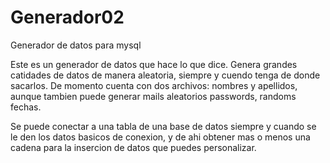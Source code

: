 # Generador02
Generador de datos para mysql

Este es un generador de datos que hace lo que dice. Genera grandes catidades de datos de manera
aleatoria, siempre y cuendo tenga de donde sacarlos. De momento cuenta con dos archivos: nombres
y apellidos, aunque tambien puede generar mails aleatorios passwords, randoms fechas.

Se puede conectar a una tabla de una base de datos siempre y cuando se le den los datos basicos de 
conexion, y de ahi obtener mas o menos una cadena para la insercion de datos que puedes personalizar.
